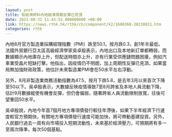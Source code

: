 ```yaml
---
layout: post
title: 有經濟師料內地經濟周期反彈已見頂
date: 2021-08-31 11:43:52.000000000 +08:00
link: https://news.rthk.hk/rthk/ch/component/k2/1608368-20210831.htm
categories: rthk
---
```


內地8月官方製造業採購經理指數（PMI）跌至50.1，按月跌0.3，創1年半最低。法國外貿銀行亞太區高級經濟學家吳卓殷表示，內地出口及本地新訂單都轉弱，而數據顯示內地庫存上升，但配送時間亦上升，亦有行業受供應鏈問題困擾，例如汽車業受晶片短缺打擊。他指出，因疫情仍不明朗，加上周期性反彈已見頂，如果當局無加強財政政策，他估計未來製造業PMI會在50水平左右浮動。

另外，8月非製造業商務活動指數為47.5，按月下跌5.8，是去年3月以來首次下降至50以下。吳卓殷表示，大數據反映疫情導致7至8月跨省及本地人員流動下降，估計9月數據縱使有機會反彈，但仍會偏弱，隨著跨省人員流動限制放寬，往後可望重回50水平。

吳卓殷說，內地今年首7個月地方專項債發行較往年滯後，如果下半年經濟下行速度較官方預期快，有關地方專項債發行速度可能加快，將可帶動基建投資。另外，人民銀行過去一周有向市場投入短期流動性，未來基於經濟壓力，可預期將有多一至兩次降準，每次50個基點。
